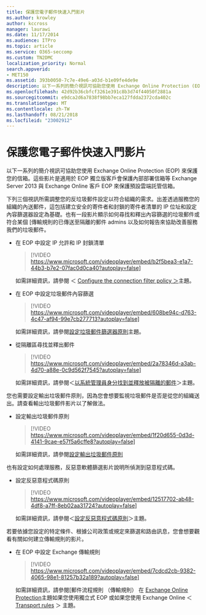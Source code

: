 ```yaml
---
title: 保護您電子郵件快速入門影片
ms.author: krowley
author: kccross
manager: laurawi
ms.date: 11/17/2014
ms.audience: ITPro
ms.topic: article
ms.service: O365-seccomp
ms.custom: TN2DMC
localization_priority: Normal
search.appverid:
- MET150
ms.assetid: 393b0050-7c7e-49e6-a03d-b1e09fe4de9e
description: 以下一系列的簡介視訊可協助您使用 Exchange Online Protection (EOP) 來保護您的信箱。這些影片是適用於 EOP 獨立版客戶會保護內部部署信箱等 Exchange Server 2013 與 Exchange Online 客戶 EOP 來保護預設雲端託管信箱。
ms.openlocfilehash: 42d92b36cbfcf3261e391c8b3d74f44050f2881a
ms.sourcegitcommit: e9dca2d6a7838f98bb7eca127fdda2372cda402c
ms.translationtype: MT
ms.contentlocale: zh-TW
ms.lasthandoff: 08/21/2018
ms.locfileid: "23002912"
---
```

# <a name="videos-for-getting-started-with-protecting-your-email"></a>保護您電子郵件快速入門影片

以下一系列的簡介視訊可協助您使用 Exchange Online Protection (EOP) 來保護您的信箱。這些影片是適用於 EOP 獨立版客戶會保護內部部署信箱等 Exchange Server 2013 與 Exchange Online 客戶 EOP 來保護預設雲端託管信箱。 
  
下列三個視訊所需調整您的反垃圾郵件設定以符合組織的需求。出差透過服務您的組織的內送郵件，這包括建立安全的寄件者和封鎖的寄件者清單的 IP 位址和設定內容篩選器設定為基礎。也有一段影片顯示如何尋找和釋出內容篩選的垃圾郵件或符合某個 [傳輸規則的已傳送至隔離的郵件 admins 以及如何報告來協助改善服務我們的垃圾郵件。
  
- 在 EOP 中設定 IP 允許和 IP 封鎖清單
    > [!VIDEO https://www.microsoft.com/videoplayer/embed/b2f5bea3-e1a7-44b3-b7e2-07fac0d0ca40?autoplay=false]
  
    如需詳細資訊，請參閱 ＜ [Configure the connection filter policy ＞](configure-the-connection-filter-policy.md)主題。 
    
- 在 EOP 中設定垃圾郵件內容篩選
    > [!VIDEO https://www.microsoft.com/videoplayer/embed/608be94c-d763-4c47-af94-99e7cb277713?autoplay=false]
  
    如需詳細資訊，請參閱[設定垃圾郵件篩選器原則](configure-your-spam-filter-policies.md)主題。 
    
- 從隔離區尋找並釋出郵件
    > [!VIDEO https://www.microsoft.com/videoplayer/embed/2a78346d-a3ab-4d70-a88e-0c9d562f7545?autoplay=false]
  
    如需詳細資訊，請參閱＜[以系統管理員身分找到並釋放被隔離的郵件](find-and-release-quarantined-messages-as-an-administrator.md)＞主題。 
    
您也需要設定輸出垃圾郵件原則，因為您會想要監視垃圾郵件是否是從您的組織送出。請查看輸出垃圾郵件影片以了解做法。
  
- 設定輸出垃圾郵件原則
    > [!VIDEO https://www.microsoft.com/videoplayer/embed/1f20d655-0d3d-4141-9cae-e57f5a6cffe8?autoplay=false]
  
    如需詳細資訊，請參閱[設定輸出垃圾郵件原則](configure-the-outbound-spam-policy.md)
    
也有設定如何處理服務，反惡意軟體篩選影片說明所偵測到惡意程式碼。
  
- 設定反惡意程式碼原則
    > [!VIDEO https://www.microsoft.com/videoplayer/embed/12517702-ab48-4df8-a7ff-8eb02aa31724?autoplay=false]
  
    如需詳細資訊，請參閱＜[設定反惡意程式碼原則](configure-anti-malware-policies.md)＞主題。 
    
若要依據您設定的特定條件、根據公司政策或規定來篩選和路由訊息，您會想要觀看有關如何建立傳輸規則的影片。
  
- 在 EOP 中設定 Exchange 傳輸規則
    > [!VIDEO https://www.microsoft.com/videoplayer/embed/7cdcd2cb-9382-4065-98e1-81257b32a189?autoplay=false]
  
    如需詳細資訊，請參閱[郵件流程規則 （傳輸規則） 在 [Exchange Online Protection](eop/mail-flow-rules-transport-rules-0.md)主題如果您使用獨立式 EOP 或如果您使用 Exchange Online ＜ [Transport rules](http://technet.microsoft.com/library/743bd525-0ca2-426d-b76c-b4a052bc8886.aspx) ＞ 主題。 
    

